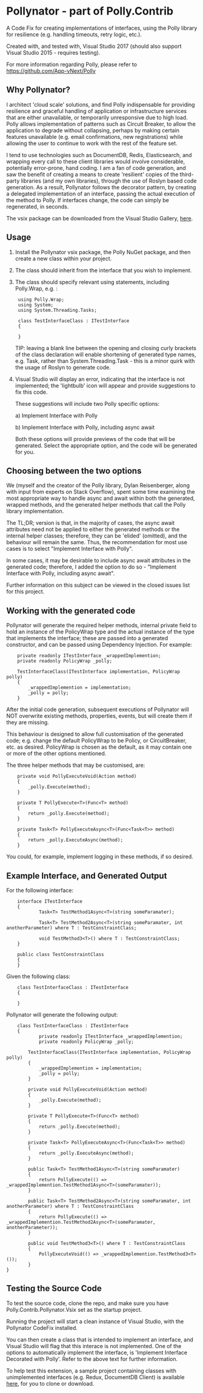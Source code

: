 # Pollynator - part of Polly.Contrib

A Code Fix for creating implementations of interfaces, using the Polly library for resilience (e.g. handling timeouts, retry logic, etc.).

Created with, and tested with, Visual Studio 2017 (should also support Visual Studio 2015 - requires testing). 

For more information regarding Polly, please refer to https://github.com/App-vNext/Polly

## Why Pollynator?

I architect 'cloud scale' solutions, and find Polly indispensable for providing resilience and graceful handling of application or infrastructure services that are either unavailable, or temporarily unresponsive due to high load. Polly allows implementation of patterns such as Circuit Breaker, to allow the application to degrade without collapsing, perhaps by making certain features unavailable (e.g. email confirmations, new registrations) while allowing the user to continue to work with the rest of the feature set.

I tend to use technologies such as DocumentDB, Redis, Elasticsearch, and wrapping every call to these client libraries would involve considerable, potentially error-prone, hand coding. I am a fan of code generation, and saw the benefit of creating a means to create 'resilient' copies of the third-party libraries (and my own libraries), through the use of Roslyn based code generation. As a result, Pollynator follows the decorator pattern, by creating a delegated implementation of an interface, passing the actual execution of the method to Polly. If interfaces change, the code can simply be regenerated, in seconds.

The vsix package can be downloaded from the Visual Studio Gallery, [here](https://marketplace.visualstudio.com/vsgallery/8f1fb8ff-2bd8-49c4-a305-83f7e25b92b9).

## Usage

1. Install the Pollynator vsix package, the Polly NuGet package, and then create a new class within your project.

2. The class should inherit from the interface that you wish to implement.

3. The class should specify relevant using statements, including Polly.Wrap, e.g. :

    	using Polly.Wrap;
    	using System;
    	using System.Threading.Tasks;

    	class TestInterfaceClass : ITestInterface
    	{

    	}

	TIP: leaving a blank line between the opening and closing curly brackets of the class declaration will enable shortening of generated type names, e.g. Task, rather than System.Threading.Task - this is a minor quirk with the usage of Roslyn to generate code.

4. Visual Studio will display an error, indicating that the interface is not implemented; the 'lightbulb' icon will appear and provide suggestions to fix this code.

	These suggestions will include two Polly specific options:

	a) Implement Interface with Polly

	b) Implement Interface with Polly, including async await

	Both these options will provide previews of the code that will be generated. Select the appropriate option, and the code will be generated for you.

## Choosing between the two options

We (myself and the creator of the Polly library, Dylan Reisenberger, along with input from experts on Stack Overflow), spent some time examining the most appropriate way to handle async and await within both the generated, wrapped methods, and the generated helper methods that call the Polly library implementation.

The TL;DR; version is that, in the majority of cases, the async await attributes need not be applied to either the generated methods or the internal helper classes; therefore, they can be 'elided' (omitted), and the behaviour will remain the same. Thus, the recommendation for most use cases is to select "Implement Interface with Polly".

In some cases, it may be desirable to include async await attributes in the generated code; therefore, I added the option to do so - "Implement Interface with Polly, including async await". 

Further information on this subject can be viewed in the closed issues list for this project.

## Working with the generated code

Pollynator will generate the required helper methods, internal private field to hold an instance of the PolicyWrap  type and the actual instance of the type that implements the interface; these are passed into a generated constructor, and can be passed using Dependency Injection. For example:

        private readonly ITestInterface _wrappedImplemention;
        private readonly PolicyWrap _polly;

        TestInterfaceClass(ITestInterface implementation, PolicyWrap polly)
        {
            _wrappedImplemention = implementation;
            _polly = polly;
        }

After the initial code generation, subsequent executions of Pollynator will NOT overwrite existing methods, properties, events, but will create them if they are missing. 

This behaviour is designed to allow full customisation of the generated code; e.g. change the default PolicyWrap to be Policy, or CircuitBreaker, etc. as desired. PolicyWrap is chosen as the default, as it may contain one or more of the other options mentioned.

The three helper methods that may be customised, are:

        private void PollyExecuteVoid(Action method)
        {
            _polly.Execute(method);
        }

        private T PollyExecute<T>(Func<T> method)
        {
            return _polly.Execute(method);
        }

        private Task<T> PollyExecuteAsync<T>(Func<Task<T>> method)
        {
            return _polly.ExecuteAsync(method);
        }

You could, for example, implement logging in these methods, if so desired.

## Example Interface, and Generated Output

For the following interface:


    	interface ITestInterface
    	{
        	    Task<T> TestMethod1Async<T>(string someParamater);

        	    Task<T> TestMethod2Async<T>(string someParamater, int anotherParameter) where T : TestConstraintClass;

        	    void TestMethod3<T>() where T : TestConstraintClass;
    	}

    	public class TestConstraintClass
    	{
    	}

Given the following class:

    	class TestInterfaceClass : ITestInterface
    	{
      
    	}

Pollynator will generate the following output:

 		class TestInterfaceClass : ITestInterface
    	{
        	    private readonly ITestInterface _wrappedImplemention;
        	    private readonly PolicyWrap _polly;

        	TestInterfaceClass(ITestInterface implementation, PolicyWrap polly)
        	{
                _wrappedImplemention = implementation;
                _polly = polly;
        	}

        	private void PollyExecuteVoid(Action method)
        	{
                _polly.Execute(method);
        	}

        	private T PollyExecute<T>(Func<T> method)
        	{
                return _polly.Execute(method);
        	}

        	private Task<T> PollyExecuteAsync<T>(Func<Task<T>> method)
        	{
                return _polly.ExecuteAsync(method);
        	}

        	public Task<T> TestMethod1Async<T>(string someParamater)
        	{
                return PollyExecute(() => _wrappedImplemention.TestMethod1Async<T>(someParamater));
        	}

        	public Task<T> TestMethod2Async<T>(string someParamater, int anotherParameter) where T : TestConstraintClass
        	{
                return PollyExecute(() => _wrappedImplemention.TestMethod2Async<T>(someParamater, anotherParameter));
        	}

        	public void TestMethod3<T>() where T : TestConstraintClass
        	{
                PollyExecuteVoid(() => _wrappedImplemention.TestMethod3<T>());
        	}
    }



## Testing the Source Code
To test the source code, clone the repo, and make sure you have Polly.Contrib.Pollynator.Vsix set as the startup project. 

Running the project will start a clean instance of Visual Studio, with the Pollynator CodeFix installed. 

You can then create a class that is intended to implement an interface, and Visual Studio will flag that this interace is not implemented.
One of the options to automatically implement the interface, is 'Implement Interface Decorated with Polly'. Refer to the above text for further information.

To help test this extension, a sample project containing classes with unimplemented interfaces (e.g. Redux, DocumentDB Client) is available [here](https://github.com/Pro-Coded/Polly.Contrib.Pollynator.Sample), for you to clone or download.






